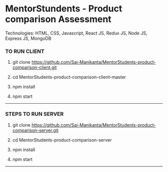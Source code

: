 # MentorStundents - Product comparison Assessment

Technologies: HTML, CSS, Javascript, React JS, Redux JS, Node JS, Express JS, MongoDB 

### TO RUN CLIENT

1. git clone https://github.com/Sai-Manikanta/MentorStudents-product-comparison-client.git

2. cd MentorStudents-product-comparison-client-master

3. npm install

4. npm start

---

### STEPS TO RUN SERVER

1. git clone https://github.com/Sai-Manikanta/MentorStudents-product-comparison-server.git

2. cd MentorStudents-product-comparison-server

3. npm install

4. npm start

---

